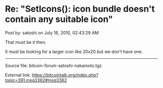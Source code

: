 # Re: "SetIcons(): icon bundle doesn't contain any suitable icon"

Post by: satoshi on July 16, 2010, 02:43:29 AM

That must be it then.

It must be looking for a larger icon like 20x20 but we don't have one.

---

Source file: bitcoin-forum-satoshi-nakamoto.tgz

External link: https://bitcointalk.org/index.php?topic=391.msg3362#msg3362

